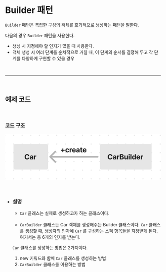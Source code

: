 # **Builder 패턴**
`Builder` 패턴은 복잡한 구성의 객체를 효과적으로 생성하는 패턴을 말한다.

다음의 경우 `Builder` 패턴을 사용한다.
- 생성 시 지정해야 할 인지가 많을 때 사용한다.
- 객체 생성 시 여러 단계를 순차적으로 거칠 때, 이 단계의 순서를 결정해 두고 각 단계를 다양하게 구현할 수 있을 경우


<br><hr><br>

## **예제 코드**

<br>

### **코드 구조**
![Builder1.png](/img/Builder1.png)

<br>

- ### **설명** 

    - `Car` 클래스는 실제로 생성하고자 하는 클래스이다.

    <br>

    - `CarBuilder` 클래스는 Car 객체를  생성해주는 Builder 클래스이다.
    `Car` 클래스를 생성할 때, 생성자의 인자에 `Car` 를 구성하는 스펙 항목들을 지정받게 된다.여기서는 총 6개의 인자를 받는다.

    `Car` 클래스를 생성하는 방법은 2가지이다.
    1. new 키워드와 함께 `Car` 클래스를 생성하는 방법
    2. `CarBuilder` 클래스를 이용하는 방법